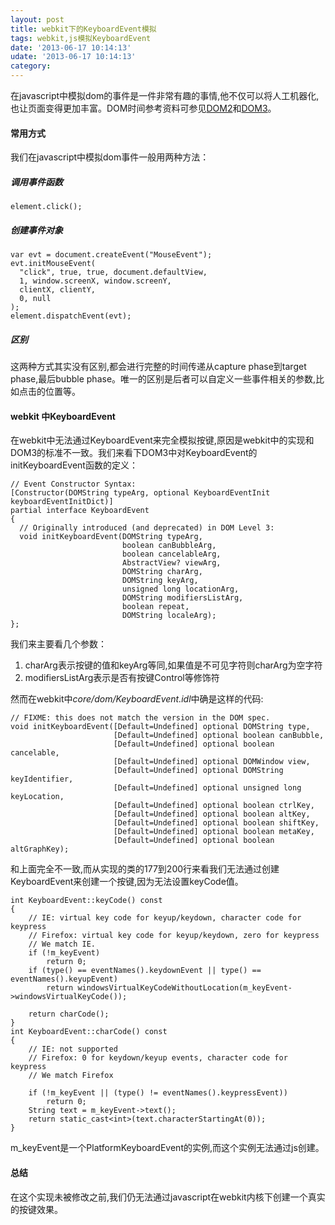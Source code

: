 ```yaml
---
layout: post
title: webkit下的KeyboardEvent模拟
tags: webkit,js模拟KeyboardEvent
date: '2013-06-17 10:14:13'
udate: '2013-06-17 10:14:13'
category: 
---
```

[dom2]: http://www.w3.org/TR/DOM-Level-2-Events/ "DOM2 EVENT SPEC"
[dom3]: http://www.w3.org/TR/DOM-Level-3-Events/ "DOM3 EVENT SPEC"

在javascript中模拟dom的事件是一件非常有趣的事情,他不仅可以将人工机器化,也让页面变得更加丰富。DOM时间参考资料可参见[DOM2][dom2]和[DOM3][dom3]。   
  
#### 常用方式
我们在javascript中模拟dom事件一般用两种方法：  

##### 调用事件函数

    element.click();

##### 创建事件对象

    var evt = document.createEvent("MouseEvent");
    evt.initMouseEvent(
      "click", true, true, document.defaultView,
      1, window.screenX, window.screenY,
      clientX, clientY,
      0, null
    );
    element.dispatchEvent(evt);

##### 区别
这两种方式其实没有区别,都会进行完整的时间传递从capture phase到target phase,最后bubble phase。唯一的区别是后者可以自定义一些事件相关的参数,比如点击的位置等。  
  
#### webkit 中KeyboardEvent
在webkit中无法通过KeyboardEvent来完全模拟按键,原因是webkit中的实现和DOM3的标准不一致。我们来看下DOM3中对KeyboardEvent的initKeyboardEvent函数的定义：  

    // Event Constructor Syntax:
    [Constructor(DOMString typeArg, optional KeyboardEventInit keyboardEventInitDict)]
    partial interface KeyboardEvent
    {
      // Originally introduced (and deprecated) in DOM Level 3:
      void initKeyboardEvent(DOMString typeArg,
                             boolean canBubbleArg,
                             boolean cancelableArg,
                             AbstractView? viewArg,
                             DOMString charArg,
                             DOMString keyArg,
                             unsigned long locationArg,
                             DOMString modifiersListArg,
                             boolean repeat,
                             DOMString localeArg);
    };
  
我们来主要看几个参数：  
1. charArg表示按键的值和keyArg等同,如果值是不可见字符则charArg为空字符
2. modifiersListArg表示是否有按键Control等修饰符
  
然而在webkit中*core/dom/KeyboardEvent.idl*中确是这样的代码:

    // FIXME: this does not match the version in the DOM spec.
    void initKeyboardEvent([Default=Undefined] optional DOMString type, 
                           [Default=Undefined] optional boolean canBubble, 
                           [Default=Undefined] optional boolean cancelable, 
                           [Default=Undefined] optional DOMWindow view, 
                           [Default=Undefined] optional DOMString keyIdentifier,
                           [Default=Undefined] optional unsigned long keyLocation,
                           [Default=Undefined] optional boolean ctrlKey,
                           [Default=Undefined] optional boolean altKey,
                           [Default=Undefined] optional boolean shiftKey,
                           [Default=Undefined] optional boolean metaKey,
                           [Default=Undefined] optional boolean altGraphKey);
  
和上面完全不一致,而从实现的类的177到200行来看我们无法通过创建KeyboardEvent来创建一个按键,因为无法设置keyCode值。

    int KeyboardEvent::keyCode() const
    {
        // IE: virtual key code for keyup/keydown, character code for keypress
        // Firefox: virtual key code for keyup/keydown, zero for keypress
        // We match IE.
        if (!m_keyEvent)
            return 0;
        if (type() == eventNames().keydownEvent || type() == eventNames().keyupEvent)
            return windowsVirtualKeyCodeWithoutLocation(m_keyEvent->windowsVirtualKeyCode());

        return charCode();
    }
    int KeyboardEvent::charCode() const
    {
        // IE: not supported
        // Firefox: 0 for keydown/keyup events, character code for keypress
        // We match Firefox

        if (!m_keyEvent || (type() != eventNames().keypressEvent))
            return 0;
        String text = m_keyEvent->text();
        return static_cast<int>(text.characterStartingAt(0));
    }

m_keyEvent是一个PlatformKeyboardEvent的实例,而这个实例无法通过js创建。  
  
#### 总结
在这个实现未被修改之前,我们仍无法通过javascript在webkit内核下创建一个真实的按键效果。
